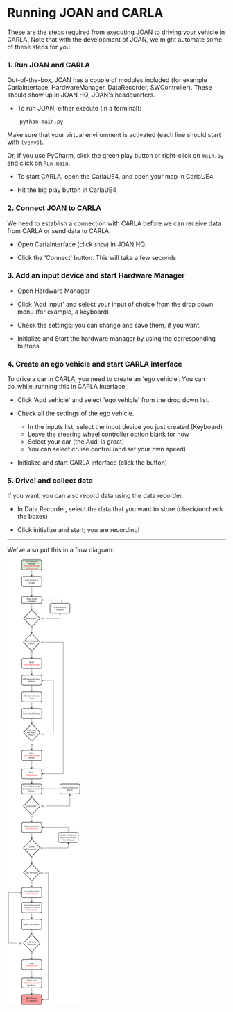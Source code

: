 # Running JOAN and CARLA

These are the steps required from executing JOAN to driving your vehicle in CARLA. Note that with the development of JOAN, we might automate some of these steps for you.

### 1. Run JOAN and CARLA

Out-of-the-box, JOAN has a couple of modules included (for example CarlaInterface, HardwareManager, DataRecorder, SWController). These should show up in JOAN HQ, JOAN's headquarters.

- To run JOAN, either execute (in a terminal):
```
    python main.py
```
    
Make sure that your virtual environment is activated (each line should start with `(venv)`).

Or, if you use PyCharm, click the green play button or right-click on `main.py` and click on `Run main`.

- To start CARLA, open the CarlaUE4, and open your map in CarlaUE4. 

- Hit the big play button in CarlaUE4

### 2. Connect JOAN to CARLA

We need to establish a connection with CARLA before we can receive data from CARLA or send data to CARLA.

- Open CarlaInterface (click `show`) in JOAN HQ.

- Click the 'Connect' button. This will take a few seconds

### 3. Add an input device and start Hardware Manager

- Open Hardware Manager

- Click 'Add input' and select your input of choice from the drop down menu (for example, a keyboard). 

- Check the settings; you can change and save them, if you want.

- Initialize and Start the hardware manager by using the corresponding buttons

<!-- ![Hardware Setup](gifs/joan-workflow-hardware-setup.gif) -->

### 4. Create an ego vehicle and start CARLA interface

To drive a car in CARLA, you need to create an 'ego vehicle'. You can do_while_running this in CARLA Interface.

- Click 'Add vehicle' and select 'ego vehicle' from the drop down list.

- Check all the settings of the ego vehicle.

    - In the inputs list, select the input device you just created (Keyboard)
    - Leave the steering wheel controller option blank for now
    - Select your car (the Audi is great)
    - You can select cruise control (and set your own speed)
    
- Initialize and start CARLA interface (click the button)

### 5. Drive! and collect data

If you want, you can also record data using the data recorder.

- In Data Recorder, select the data that you want to store (check/uncheck the boxes)

- Click initialize and start; you are recording!


---

We've also put this in a flow diagram:

![workflow](imgs/joan-workflow-JOAN-workflow.png)